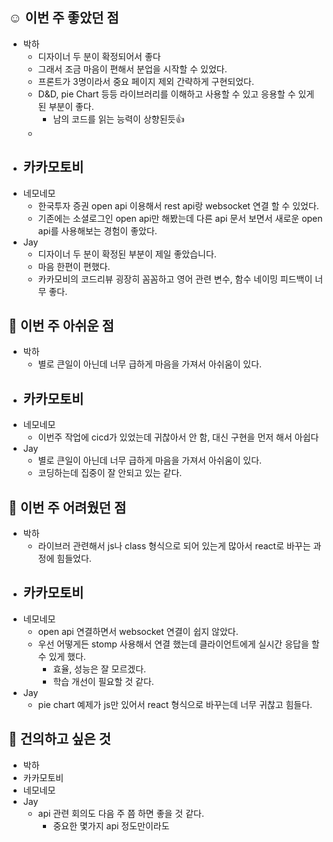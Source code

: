 ## ☺️ 이번 주 좋았던 점

- 박하
	- 디자이너 두 분이 확정되어서 좋다
	- 그래서 조금 마음이 편해서 분업을 시작할 수 있었다.
	- 프론트가 3명이라서 중요 페이지 제외 간략하게 구현되었다.
	- D&D, pie Chart 등등 라이브러리를 이해하고 사용할 수 있고 응용할 수 있게 된 부분이 좋다.
		- 남의 코드를 읽는 능력이 상향된듯👍
	- 
- 카카모토비
	- 
- 네모네모
	- 한국투자 증권 open api 이용해서 rest api랑 websocket 연결 할 수 있었다.
	- 기존에는 소셜로그인 open api만 해봤는데 다른 api 문서 보면서 새로운  open api를 사용해보는 경험이 좋았다.
- Jay
	- 디자이너 두 분이 확정된 부분이 제일 좋았습니다.
	- 마음 한편이 편했다.
	- 카카모비의 코드리뷰 굉장히 꼼꼼하고 영어 관련 변수, 함수 네이밍 피드백이 너무 좋다.

## 🤔 이번 주 아쉬운 점

- 박하
	- 별로 큰일이 아닌데 너무 급하게 마음을 가져서 아쉬움이 있다.
- 카카모토비
	- 
- 네모네모
	- 이번주 작업에 cicd가 있었는데 귀찮아서 안 함, 대신 구현을 먼저 해서 아쉽다
- Jay
	- 별로 큰일이 아닌데 너무 급하게 마음을 가져서 아쉬움이 있다.
	- 코딩하는데 집중이 잘 안되고 있는 같다.

## 🤔 이번 주 어려웠던 점

- 박하
	- 라이브러 관련해서 js나 class 형식으로 되어 있는게 많아서 react로 바꾸는 과정에 힘들었다.
- 카카모토비
	 - 
- 네모네모
	-  open api 연결하면서 websocket 연결이 쉽지 않았다.
	- 우선 어떻게든 stomp 사용해서 연결 했는데 클라이언트에게 실시간 응답을 할 수 있게 했다.
		- 효율, 성능은 잘 모르겠다.
		- 학습 개선이 필요할 것 같다.
- Jay
	- pie chart 예제가 js만 있어서 react 형식으로 바꾸는데 너무 귀찮고 힘들다.


## 🙏 건의하고 싶은 것

- 박하
- 카카모토비
- 네모네모
- Jay
	- api 관련 회의도 다음 주 쯤 하면 좋을 것 같다.
		- 중요한 몇가지 api 정도만이라도
